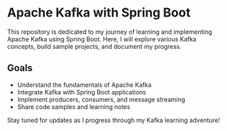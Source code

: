 # Apache Kafka with Spring Boot

This repository is dedicated to my journey of learning and implementing Apache Kafka using Spring Boot. Here, I will explore various Kafka concepts, build sample projects, and document my progress.

## Goals
- Understand the fundamentals of Apache Kafka
- Integrate Kafka with Spring Boot applications
- Implement producers, consumers, and message streaming
- Share code samples and learning notes

Stay tuned for updates as I progress through my Kafka learning adventure!
